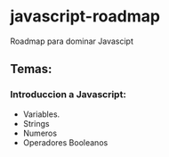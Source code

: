# javascript-roadmap
Roadmap para dominar Javascipt

## Temas:

### Introduccion a Javascript:
- Variables.
- Strings
- Numeros
- Operadores Booleanos
